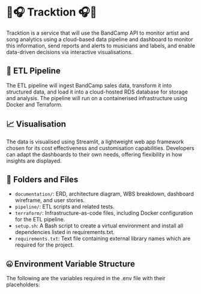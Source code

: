 # 🎵🎧 Tracktion 🎧🎵
Tracktion is a service that will use the BandCamp API to monitor artist and song analytics using a cloud-based data pipeline and dashboard to monitor this information, send reports and alerts to musicians and labels, and enable data-driven decisions via interactive visualisations.

## 🚰 ETL Pipeline
The ETL pipeline will ingest BandCamp sales data, transform it into structured data, and load it into a cloud-hosted RDS database for storage and analysis. The pipeline will run on a containerised infrastructure using Docker and Terraform.

## 📈 Visualisation
The data is visualised using Streamlit, a lightweight web app framework chosen for its cost effectiveness and customisation capabilities. Developers can adapt the dashboards to their own needs, offering flexibility in how insights are displayed.

## 📍 Folders and Files
- `documentation/`: ERD, architecture diagram, WBS breakdown, dashboard wireframe, and user stories.
- `pipeline/`: ETL scripts and related tests.
- `terraform/`: Infrastructure-as-code files, including Docker configuration for the ETL pipeline.
- `setup.sh`: A Bash script to create a virtual environment and install all dependencies listed in requirements.txt.
- `requirements.txt`: Text file containing external library names which are required for the project.


## 🤐 Environment Variable Structure
The following are the variables required in the .env file with their placeholders:
```

```
